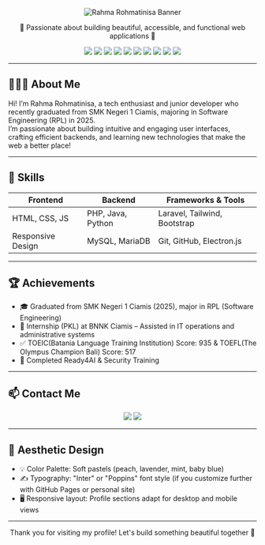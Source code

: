 
<!-- Header with soft gradient background --><p align="center">
  <img src="https://capsule-render.vercel.app/api?type=soft&color=gradient&text=Rahma%20Rohmatinisa&height=200&fontSize=40&fontColor=f7f4f4&animation=fadeIn" alt="Rahma Rohmatinisa Banner"/>
</p>

<p align="center">
  🌸 Passionate about building beautiful, accessible, and functional web applications 🌸  
</p>

<p align="center">
  <img src="https://img.shields.io/badge/HTML-E34F26?style=for-the-badge&logo=html5&logoColor=white"/>
  <img src="https://img.shields.io/badge/CSS-1572B6?style=for-the-badge&logo=css3&logoColor=white"/>
  <img src="https://img.shields.io/badge/JavaScript-F7DF1E?style=for-the-badge&logo=javascript&logoColor=black"/>
  <img src="https://img.shields.io/badge/Java-007396?style=for-the-badge&logo=java&logoColor=white"/>
  <img src="https://img.shields.io/badge/Python-3776AB?style=for-the-badge&logo=python&logoColor=white"/>
  <img src="https://img.shields.io/badge/PHP-777BB4?style=for-the-badge&logo=php&logoColor=white"/>
  <img src="https://img.shields.io/badge/Laravel-FF2D20?style=for-the-badge&logo=laravel&logoColor=white"/>
  <img src="https://img.shields.io/badge/Electron-2C2E3B?style=for-the-badge&logo=electron&logoColor=white"/>
  <img src="https://img.shields.io/badge/Tailwind_CSS-38B2AC?style=for-the-badge&logo=tailwind-css&logoColor=white"/>
  <img src="https://img.shields.io/badge/Bootstrap-7952B3?style=for-the-badge&logo=bootstrap&logoColor=white"/>
</p>

---

## 👩🏻‍💻 About Me

Hi! I’m Rahma Rohmatinisa, a tech enthusiast and junior developer who recently graduated from SMK Negeri 1 Ciamis, majoring in Software Engineering (RPL) in 2025.  
I’m passionate about building intuitive and engaging user interfaces, crafting efficient backends, and learning new technologies that make the web a better place!

---

## 🧰 Skills

| Frontend            | Backend                | Frameworks & Tools             |
|---------------------|------------------------|---------------------------------|
| HTML, CSS, JS       | PHP, Java, Python      | Laravel, Tailwind, Bootstrap   |
| Responsive Design   | MySQL, MariaDB         | Git, GitHub, Electron.js       |

---

## 🏆 Achievements

- 🎓 Graduated from SMK Negeri 1 Ciamis (2025), major in RPL (Software Engineering)
- 💼 Internship (PKL) at BNNK Ciamis – Assisted in IT operations and administrative systems
- ✅ TOEIC(Batania Language Training Institution) Score: 935 & TOEFL(The Olympus Champion Bali) Score: 517
- 🔐 Completed Ready4AI & Security Training

---

## 📫 Contact Me

<p align="center">
  <a href="mailto:rahmarohmatinisa7@gamil"><img src="https://img.shields.io/badge/Email-D14836?style=flat&logo=gmail&logoColor=white"/></a>
  <a href="https://linkedin.com/in/rahmarohmatinisa"><img src="https://img.shields.io/badge/LinkedIn-0077B5?style=flat&logo=linkedin&logoColor=white"/></a>
</p>

---

## 🎨 Aesthetic Design

- 💡 Color Palette: Soft pastels (peach, lavender, mint, baby blue)
- ✍ Typography: "Inter" or "Poppins" font style (if you customize further with GitHub Pages or personal site)
- 🖥️ Responsive layout: Profile sections adapt for desktop and mobile views

---

<p align="center">
  Thank you for visiting my profile! Let's build something beautiful together 💫
</p>
